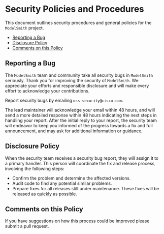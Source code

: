 # Security Policies and Procedures

This document outlines security procedures and general policies for the
`ModelSmith` project.

- [Reporting a Bug](#reporting-a-bug)
- [Disclosure Policy](#disclosure-policy)
- [Comments on this Policy](#comments-on-this-policy)

## Reporting a Bug

The `ModelSmith` team and community take all security bugs in
`ModelSmith` seriously. Thank you for improving the security of
`ModelSmith`. We appreciate your efforts and responsible disclosure and
will make every effort to acknowledge your contributions.

Report security bugs by emailing `oss-security@cisco.com`.

The lead maintainer will acknowledge your email within 48 hours, and will send a
more detailed response within 48 hours indicating the next steps in handling
your report. After the initial reply to your report, the security team will
endeavor to keep you informed of the progress towards a fix and full
announcement, and may ask for additional information or guidance.

## Disclosure Policy

When the security team receives a security bug report, they will assign it to a
primary handler. This person will coordinate the fix and release process,
involving the following steps:

- Confirm the problem and determine the affected versions.
- Audit code to find any potential similar problems.
- Prepare fixes for all releases still under maintenance. These fixes will be
  released as quickly as possible.

## Comments on this Policy

If you have suggestions on how this process could be improved please submit a
pull request.
